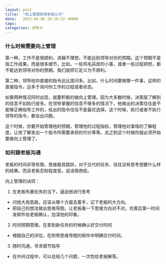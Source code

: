 ```yaml
---
layout: post
title:  "向上管理获得老板认可"
date:   2023-09-06 10:18:22 +0800
tags:   
categories: 领导力
---
```


### 什么时候需要向上管理

第一种，工作不是很顺利，进展不理想，不能达到领导对你的预期。这个预期不是指工作成果。而是很多细节，比如，一些鸡毛蒜皮的小事，或者一些过程把控，都不能达到领导对你的预期。我们就把它定义为不顺利。

第二种，领导给你直接的指令远比提问多。比如，什么时间要做哪一件事，这样的直接指令，远多于询问你工作的过程或者状态。

如果两种情况同时出现，就要积极的做向上管理。因为大多数时候，决策层了解到的信息不如执行层多。在领导掌握的信息不够多的情况下，他做出的决策往往是不能够正确指导工作的，给出的指令往往不是最优选择。这个时候，执行或者不执行领导的指令，都会出问题。

这个时候，你要开始管理他的预期，管理他的过程指标，管理他对事情的了解程度，让他了解发出一个指令所需要承担的代价等等。总之到这个时候你就必须开始要做向上管理了。

### 如何跟老板沟通

老板的时间非常有限，思维极其跳跃，对于交代的任务，往往没有思考想要什么样的结果。而且老板忍耐程度低，说话情商低。

向上管理的诀窍：

1. 在老板布置任务的当下，逼迫他进行思考

+ 问他大局思路，应该从哪个方面去着手，记下老板的大方向。
+ 把自己的想法做出思维导图，让老板看一下思维方向对不对。完善后第一时间发邮件给老板确认，加深他的印象。

2. 时间预期管理，在拿到新任务的时候确认好交付时间

+ 根据自己的评估，在附带思维导图的邮件中明确交付时间。

3. 随时沟通，寻求细节指导

+ 在中间过程中，可以总结几个问题，一次性给老板解答。

